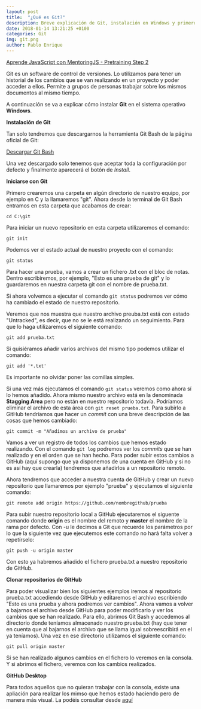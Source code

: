 ```yaml
---
layout: post
title:  "¿Qué es Git?"
description: Breve explicación de Git, instalación en Windows y primeros pasos
date: 2018-01-14 13:21:25 +0100
categories: Git
img: git.png
author: Pablo Enrique
---
```


[Aprende JavaScript con MentoringJS - Pretraining Step 2](http://mentoringjs.com/)

Git es un software de control de versiones. Lo utilizamos para tener un historial de los cambios que se van realizando en un proyecto y poder acceder a ellos. Permite a grupos de personas trabajar sobre los mismos documentos al mismo tiempo.

A continuación se va a explicar cómo instalar **Git** en el sistema operativo **Windows**.

**Instalación de Git**

Tan solo tendremos que descargarnos la herramienta Git Bash de la página oficial de Git:

[Descargar Git Bash](https://git-scm.com/download/win)

Una vez descargado solo tenemos que aceptar toda la configuración por defecto y finalmente aparecerá el botón de *Install*.

**Iniciarse con Git**

Primero crearemos una carpeta en algún directorio de nuestro equipo, por ejemplo en C y la llamaremos "git". Ahora desde la terminal de Git Bash entramos en esta carpeta que acabamos de crear:

```
cd C:\git
```
Para iniciar un nuevo repositorio en esta carpeta utilizaremos el comando:

```
git init
```
Podemos ver el estado actual de nuestro proyecto con el comando:

```
git status
```
Para hacer una prueba, vamos a crear un fichero .txt con el bloc de notas. Dentro escribiremos, por ejemplo, "Esto es una prueba de git" y lo guardaremos en nuestra carpeta git con el nombre de prueba.txt.

Si ahora volvemos a ejecutar el comando `git status` podremos ver cómo ha cambiado el estado de nuestro repositorio.

Veremos que nos muestra que nuestro archivo preuba.txt está con estado "Untracked", es decir, que no se le está realizando un seguimiento. Para que lo haga utilizaremos el siguiente comando:
```
git add prueba.txt
```
Si quisiéramos añadir varios archivos del mismo tipo podemos utilizar el comando:
```
git add '*.txt'
```
Es importante no olvidar poner las comillas simples.

Si una vez más ejecutamos el comando `git status` veremos como ahora sí lo hemos añadido. Ahora mismo nuestro archivo está en la denominada **Stagging Area** pero no están en nuestro repositorio todavía. Podríamos eliminar el archivo de esta área con `git reset prueba.txt`. Para subirlo a GitHub tendríamos que hacer un *commit* con una breve descripción de las cosas que hemos cambiado:
```
git commit -m "Añadimos un archivo de prueba"
```

Vamos a ver un registro de todos los cambios que hemos estado realizando. Con el comando `git log` podremos ver los *commits* que se han realizado y en el orden que se han hecho. Para poder subir estos cambios a GitHub (aquí supongo que ya disponemos de una cuenta en GitHub y si no es así hay que crearla) tendremos que añadirlos a un repositorio remoto.

Ahora tendremos que acceder a nuestra cuenta de GitHub y crear un nuevo repositorio que llamaremos por ejemplo "prueba" y ejecutamos el siguiente comando:
```
git remote add origin https://github.com/nombregithub/prueba
```
Para subir nuestro repositorio local a GitHub ejecutaremos el siguente comando donde **origin** es el nombre del remoto y **master** el nombre de la rama por defecto. Con -u le decimos a Git que recuerde los parámetros por lo que la siguiente vez que ejecutemos este comando no hará falta volver a repetírselo:
```
git push -u origin master
```
Con esto ya habremos añadido el fichero prueba.txt a nuestro repositorio de GitHub.

**Clonar repositorios de GitHub**

Para poder visualizar bien los siguientes ejemplos iremos al repositorio prueba.txt accediendo desde GitHub y editaremos el archivo escribiendo "Esto es una prueba y ahora podremos ver cambios". Ahora vamos a volver a bajarnos el archivo desde GitHub para poder modificarlo y ver los cambios que se han realizado. Para ello, abrimos Git Bash y accedemos al directorio donde teníamos almacenado nuestro prueba.txt (hay que tener en cuenta que al bajarnos el archivo que se llama igual sobreescribirá en el ya teníamos). Una vez en ese directorio utilizamos el siguiente comando:
```
git pull origin master
```
Si se han realizado algunos cambios en el fichero lo veremos en la consola. Y si abrimos el fichero, veremos con los cambios realizados.

**GitHub Desktop**

Para todos aquellos que no quieran trabajar con la consola, existe una apliación para realizar los mimso que hemos estado haciendo pero de manera más visual. La podéis consultar desde [aquí](https://desktop.github.com/)